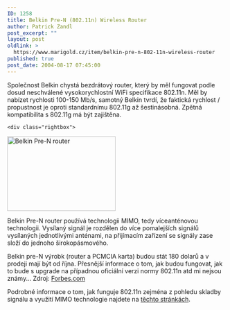 ```yaml
---
ID: 1258
title: Belkin Pre-N (802.11n) Wireless Router
author: Patrick Zandl
post_excerpt: ""
layout: post
oldlink: >
  https://www.marigold.cz/item/belkin-pre-n-802-11n-wireless-router
published: true
post_date: 2004-08-17 07:45:00
---
```

<p>
Společnost Belkin chystá bezdrátový router, který by měl fungovat podle dosud neschválené vysokorychlostní WiFi specifikace 802.11n. Měl by nabízet rychlosti 100-150 Mb/s, samotný Belkin tvrdí, že faktická rychlost / propustnost je oproti standardnímu 802.11g až šestinásobná. Zpětná kompatibilita s 802.11g má být zajištěna. </p>

	<div class="rightbox">
<img src="/wp-content/uploads/20040817-belkin_pre_n_router.jpg" alt="Belkin Pre-N router" width="250" height="172" /></div>
<p>
Belkin Pre-N router používá technologii MIMO, tedy víceanténovou technologii. Vysílaný signál je rozdělen do více pomalejších signálů vysílaných jednotlivými anténami, na přijímacím zařízení se signály zase složí do jednoho širokopásmového. </p>

<p>
Belkin pre-N výrobk (router a PCMCIA karta) budou stát 180 dolarů a v prodeji mají být od října. Přesnější informace o tom, jak budou fungovat, jak to bude s upgrade na případnou oficiální verzi normy 802.11n atd mi nejsou známy... Zdroj: <a href="http://www.forbes.com/2004/08/11/cx_ah_0811tentech.html">Forbes.com</a></p>

<p>
Podrobné informace o tom, jak funguje 802.11n zejména z pohledu skladby signálu a využití MIMO technologie najdete na <a href="http://www.deviceforge.com/articles/AT5096801417.html">těchto stránkách</a>.
</p>
